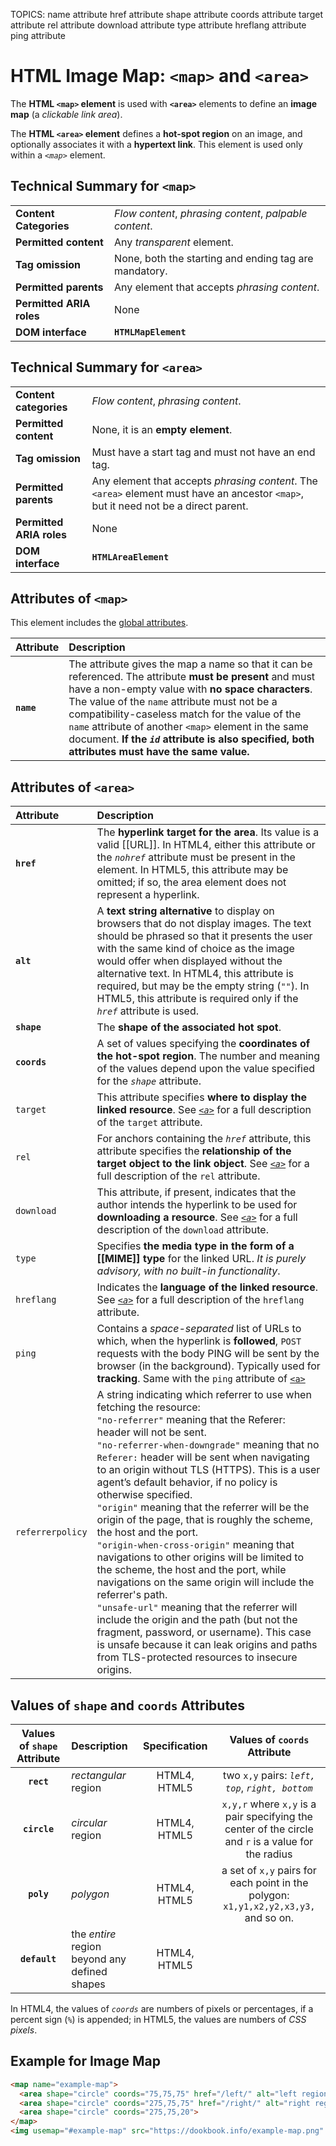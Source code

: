 TOPICS: <map>
        <area>
        <map> name attribute
        <area> href attribute
        <area> shape attribute
        <area> coords attribute
        <area> target attribute
        <area> rel attribute
        <area> download attribute
        <area> type attribute
        <area> hreflang attribute
        <area> ping attribute

# HTML Image Map: `<map>` and `<area>`

The **HTML `<map>` element** is used with **`<area>`** elements to define an
**image map** (a *clickable link area*).

The **HTML `<area>` element** defines a **hot-spot region** on an image, and optionally associates it
with a **hypertext link**. This element is used only within a *`<map>`* element.

## Technical Summary for `<map>`

|  |  |
| :-- | :-- |
| **Content Categories** | *Flow content*, *phrasing content*, *palpable content*. |
| **Permitted content** | Any *transparent* element. |
| **Tag omission** | None, both the starting and ending tag are mandatory. |
| **Permitted parents** | Any element that accepts *phrasing content*. |
| **Permitted ARIA roles** | None |
| **DOM interface** | **`HTMLMapElement`** |

## Technical Summary for `<area>`

|  |  |
| :-- | :-- |
| **Content categories** | *Flow content*, *phrasing content*.|
| **Permitted content** | None, it is an **empty element**.|
| **Tag omission** | Must have a start tag and must not have an end tag.|
| **Permitted parents** | Any element that accepts *phrasing content*. The `<area>` element must have an ancestor `<map>`, but it need not be a direct parent. |
| **Permitted ARIA roles** | None |
| **DOM interface** | **`HTMLAreaElement`** |

## Attributes of `<map>`

This element includes the [global attributes](/en/webfrontend/HTML_Global_Attributes).

| Attribute | Description |
| :-- | :-- |
| **`name`** | The attribute gives the map a name so that it can be referenced. The attribute **must be present** and must have a non-empty value with **no space characters**. The value of the `name` attribute must not be a compatibility-caseless match for the value of the `name` attribute of another `<map>` element in the same document. **If the *`id`* attribute is also specified, both attributes must have the same value.**

## Attributes of `<area>`

| Attribute | Description |
| :-- | :-- |
| **`href`** | The **hyperlink target for the area**. Its value is a valid [[URL]]. In HTML4, either this attribute or the *`nohref`* attribute must be present in the element. In HTML5, this attribute may be omitted; if so, the area element does not represent a hyperlink. |
| **`alt`** | A **text string alternative** to display on browsers that do not display images. The text should be phrased so that it presents the user with the same kind of choice as the image would offer when displayed without the alternative text. In HTML4, this attribute is required, but may be the empty string (`""`). In HTML5, this attribute is required only if the *`href`* attribute is used. |
| **`shape`** | The **shape of the associated hot spot**. |
| **`coords`** | A set of values specifying the **coordinates of the hot-spot region**. The number and meaning of the values depend upon the value specified for the *`shape`* attribute. |
| `target` | This attribute specifies **where to display the linked resource**. See *[`<a>`](/en/webfrontend/<a>)* for a full description of the `target` attribute. |
| `rel` | For anchors containing the *`href`* attribute, this attribute specifies the **relationship of the target object to the link object**. See *[`<a>`](/en/webfrontend/<a>)* for a full description of the `rel` attribute. |
| `download` | This attribute, if present, indicates that the author intends the hyperlink to be used for **downloading a resource**. See *[`<a>`](/en/webfrontend/<a>)* for a full description of the `download` attribute. |
| `type` | Specifies **the media type in the form of a [[MIME]] type** for the linked URL. *It is purely advisory, with no built-in functionality*. |
| `hreflang` | Indicates the **language of the linked resource**. See *[`<a>`](/en/webfrontend/<a>)* for a full description of the `hreflang` attribute. |
| `ping` | Contains a *space-separated* list of URLs to which, when the hyperlink is **followed**, `POST` requests with the body PING will be sent by the browser (in the background). Typically used for **tracking**. Same with the `ping` attribute of [`<a>`](/en/webfrontend/<a>) |
| `referrerpolicy` | A string indicating which referrer to use when fetching the resource:<br>`"no-referrer"` meaning that the Referer: header will not be sent.<br>`"no-referrer-when-downgrade"` meaning that no `Referer:` header will be sent when navigating to an origin without TLS (HTTPS). This is a user agent’s default behavior, if no policy is otherwise specified.<br>`"origin"` meaning that the referrer will be the origin of the page, that is roughly the scheme, the host and the port.<br>`"origin-when-cross-origin"` meaning that navigations to other origins will be limited to the scheme, the host and the port, while navigations on the same origin will include the referrer's path.<br>`"unsafe-url"` meaning that the referrer will include the origin and the path (but not the fragment, password, or username). This case is unsafe because it can leak origins and paths from TLS-protected resources to insecure origins.

## Values of `shape` and `coords` Attributes

| Values of `shape` Attribute | Description | Specification | Values of `coords` Attribute |
| :--: | :-- | :--: | :--: |
| **`rect`** | *rectangular* region | HTML4, HTML5 | two `x,y` pairs: *`left, top`*, *`right, bottom`* |
| **`circle`** | *circular* region | HTML4, HTML5 | `x,y,r` where `x,y` is a pair specifying the center of the circle and `r` is a value for the radius |
| **`poly`** | *polygon* | HTML4, HTML5 | a set of `x,y` pairs for each point in the polygon: `x1,y1,x2,y2,x3,y3,` and so on.
| **`default`** | the *entire* region beyond any defined shapes | HTML4, HTML5 |

In HTML4, the values of *`coords`* are numbers of pixels or percentages, if a percent sign (`%`) is appended;
in HTML5, the values are numbers of *CSS pixels*.

## Example for Image Map

```html
<map name="example-map">
  <area shape="circle" coords="75,75,75" href="/left/" alt="left region">
  <area shape="circle" coords="275,75,75" href="/right/" alt="right region">
  <area shape="circle" coords="275,75,20">
</map>
<img usemap="#example-map" src="https://dookbook.info/example-map.png" alt="350x150 pic">
```
